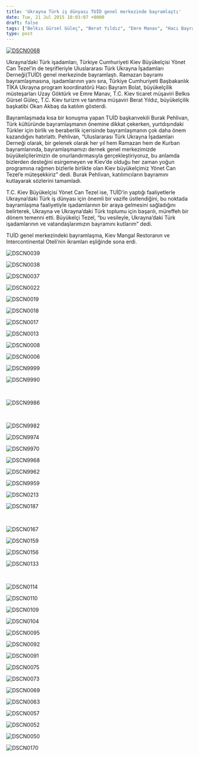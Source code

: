 ```yaml
---
title: 'Ukrayna Türk iş dünyası TUİD genel merkezinde bayramlaştı'
date: Tue, 21 Jul 2015 10:03:07 +0000
draft: false
tags: ["Belkıs Gürsel Güleç", "Berat Yıldız", "Emre Manav", "Hacı Bayram Bolat", "okan akbaş", "ramazan bayramı", "TUİD (Türk Ukrayna İşadamları Derneği)", "Ukrayna Türk İş Dünyası", "Ukrayna'da Bayram", "Ukrayna'da Ramazan", "Uzay Göktürk", "Yönet Can Tezel"]
type: post
---
```


[![DSCN0068](https://burakpehlivan.org/wp-content/uploads/2015/07/DSCN0068.jpg)](https://burakpehlivan.org/wp-content/uploads/2015/07/DSCN0068.jpg)

Ukrayna’daki Türk işadamları, Türkiye Cumhuriyeti Kiev Büyükelçisi Yönet Can Tezel’in de teşrifleriyle Uluslararası Türk Ukrayna İşadamları Derneği(TUİD) genel merkezinde bayramlaştı. Ramazan bayramı bayramlaşmasına, işadamlarının yanı sıra, Türkiye Cumhuriyeti Başbakanlık TİKA Ukrayna program koordinatörü Hacı Bayram Bolat, büyükelçilik müsteşarları Uzay Göktürk ve Emre Manav, T.C. Kiev ticaret müşaviri Belkıs Gürsel Güleç, T.C. Kiev turizm ve tanıtma müşaviri Berat Yıldız, büyükelçilik başkatibi Okan Akbaş da katılım gösterdi.

Bayramlaşmada kısa bir konuşma yapan TUİD başkanvekili Burak Pehlivan, Türk kültüründe bayramlaşmanın önemine dikkat çekerken, yurtdışındaki Türkler için birlik ve beraberlik içerisinde bayramlaşmanın çok daha önem kazandığını hatırlattı. Pehlivan, “Uluslararası Türk Ukrayna İşadamları Derneği olarak, bir gelenek olarak her yıl hem Ramazan hem de Kurban bayramlarında, bayramlaşmamızı dernek genel merkezimizde büyükelçilerimizin de onurlandırmasıyla gerçekleştiriyoruz, bu anlamda bizlerden desteğini esirgemeyen ve Kiev’de olduğu her zaman yoğun programına rağmen bizlerle birlikte olan Kiev büyükelçimiz Yönet Can Tezel’e müteşekkiriz” dedi. Burak Pehlivan, katılımcıların bayramını kutlayarak sözlerini tamamladı.

T.C. Kiev Büyükelçisi Yönet Can Tezel ise, TUİD’in yaptığı faaliyetlerle Ukrayna’daki Türk iş dünyası için önemli bir vazife üstlendiğini, bu noktada bayramlaşma faaliyetiyle işadamlarının bir araya gelmesini sağladığını belirterek, Ukrayna ve Ukrayna’daki Türk toplumu için başarılı, müreffeh bir dönem temenni etti. Büyükelçi Tezel, “bu vesileyle, Ukrayna’daki Türk işadamlarının ve vatandaşlarımızın bayramını kutlarım” dedi.

TUİD genel merkezindeki bayramlaşma, Kiev Mangal Restoranın ve Intercontinental Oteli’nin ikramları eşliğinde sona erdi.

![DSCN0039](http://tuid.org.ua/wp-content/uploads/2015/07/DSCN00391.jpg)

![DSCN0038](http://tuid.org.ua/wp-content/uploads/2015/07/DSCN0038.jpg)

![DSCN0037](http://tuid.org.ua/wp-content/uploads/2015/07/DSCN0037.jpg)

![DSCN0022](http://tuid.org.ua/wp-content/uploads/2015/07/DSCN0022.jpg)

![DSCN0019](http://tuid.org.ua/wp-content/uploads/2015/07/DSCN0019.jpg)

![DSCN0018](http://tuid.org.ua/wp-content/uploads/2015/07/DSCN00181.jpg)

![DSCN0017](http://tuid.org.ua/wp-content/uploads/2015/07/DSCN00171.jpg)

![DSCN0013](http://tuid.org.ua/wp-content/uploads/2015/07/DSCN0013.jpg)

![DSCN0008](http://tuid.org.ua/wp-content/uploads/2015/07/DSCN00081.jpg)

![DSCN0006](http://tuid.org.ua/wp-content/uploads/2015/07/DSCN00061.jpg)

![DSCN9999](http://tuid.org.ua/wp-content/uploads/2015/07/DSCN9999.jpg)

![DSCN9990](http://tuid.org.ua/wp-content/uploads/2015/07/DSCN9990.jpg)

 

![DSCN9986](http://tuid.org.ua/wp-content/uploads/2015/07/DSCN9986.jpg)

 

![DSCN9982](http://tuid.org.ua/wp-content/uploads/2015/07/DSCN9982.jpg)

![DSCN9974](http://tuid.org.ua/wp-content/uploads/2015/07/DSCN99741.jpg)

![DSCN9970](http://tuid.org.ua/wp-content/uploads/2015/07/DSCN9970.jpg)

![DSCN9968](http://tuid.org.ua/wp-content/uploads/2015/07/DSCN9968.jpg)

![DSCN9962](http://tuid.org.ua/wp-content/uploads/2015/07/DSCN99621.jpg)

![DSCN9959](http://tuid.org.ua/wp-content/uploads/2015/07/DSCN99591.jpg)

![DSCN0213](http://tuid.org.ua/wp-content/uploads/2015/07/DSCN0213.jpg)

![DSCN0187](http://tuid.org.ua/wp-content/uploads/2015/07/DSCN0187.jpg)

 

![DSCN0167](http://tuid.org.ua/wp-content/uploads/2015/07/DSCN0167.jpg)

![DSCN0159](http://tuid.org.ua/wp-content/uploads/2015/07/DSCN0159.jpg)

![DSCN0156](http://tuid.org.ua/wp-content/uploads/2015/07/DSCN0156.jpg)

![DSCN0133](http://tuid.org.ua/wp-content/uploads/2015/07/DSCN0133.jpg)

 

![DSCN0114](http://tuid.org.ua/wp-content/uploads/2015/07/DSCN0114.jpg)

![DSCN0110](http://tuid.org.ua/wp-content/uploads/2015/07/DSCN0110.jpg)

![DSCN0109](http://tuid.org.ua/wp-content/uploads/2015/07/DSCN0109.jpg)

![DSCN0104](http://tuid.org.ua/wp-content/uploads/2015/07/DSCN0104.jpg)

![DSCN0095](http://tuid.org.ua/wp-content/uploads/2015/07/DSCN0095.jpg)

![DSCN0092](http://tuid.org.ua/wp-content/uploads/2015/07/DSCN0092.jpg)

![DSCN0091](http://tuid.org.ua/wp-content/uploads/2015/07/DSCN0091.jpg)

![DSCN0075](http://tuid.org.ua/wp-content/uploads/2015/07/DSCN0075.jpg)

![DSCN0073](http://tuid.org.ua/wp-content/uploads/2015/07/DSCN0073.jpg)

![DSCN0069](http://tuid.org.ua/wp-content/uploads/2015/07/DSCN0069.jpg)

![DSCN0063](http://tuid.org.ua/wp-content/uploads/2015/07/DSCN0063.jpg)

![DSCN0057](http://tuid.org.ua/wp-content/uploads/2015/07/DSCN0057.jpg)

![DSCN0052](http://tuid.org.ua/wp-content/uploads/2015/07/DSCN0052.jpg)

![DSCN0050](http://tuid.org.ua/wp-content/uploads/2015/07/DSCN0050.jpg)

![DSCN0170](http://tuid.org.ua/wp-content/uploads/2015/07/DSCN0170.jpg)

 

